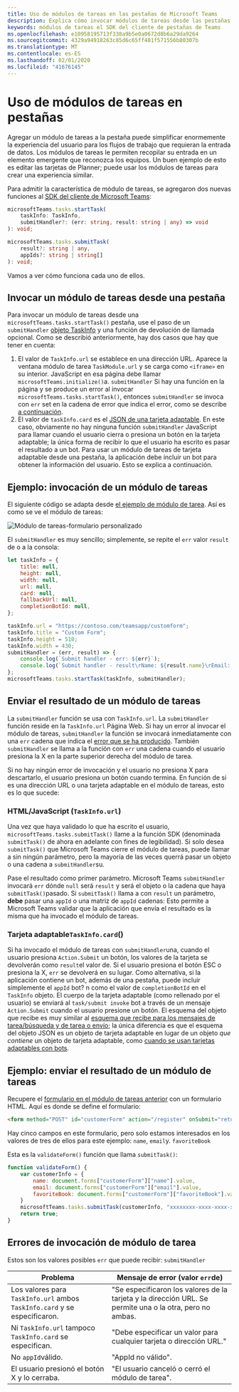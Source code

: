 ```yaml
---
title: Uso de módulos de tareas en las pestañas de Microsoft Teams
description: Explica cómo invocar módulos de tareas desde las pestañas de Teams mediante el SDK del cliente de Microsoft Teams.
keywords: módulos de tareas el SDK del cliente de pestañas de Teams
ms.openlocfilehash: e10958195713f338a9b5e0a0672d8b6a29da9264
ms.sourcegitcommit: 4329a94918263c85d6c65ff401f571556b80307b
ms.translationtype: MT
ms.contentlocale: es-ES
ms.lasthandoff: 02/01/2020
ms.locfileid: "41676145"
---
```

# <a name="using-task-modules-in-tabs"></a>Uso de módulos de tareas en pestañas

Agregar un módulo de tareas a la pestaña puede simplificar enormemente la experiencia del usuario para los flujos de trabajo que requieran la entrada de datos. Los módulos de tareas le permiten recopilar su entrada en un elemento emergente que reconozca los equipos. Un buen ejemplo de esto es editar las tarjetas de Planner; puede usar los módulos de tareas para crear una experiencia similar.

Para admitir la característica de módulo de tareas, se agregaron dos nuevas funciones al [SDK del cliente de Microsoft Teams](/javascript/api/overview/msteams-client):

```typescript
microsoftTeams.tasks.startTask(
    taskInfo: TaskInfo,
    submitHandler?: (err: string, result: string | any) => void
): void;

microsoftTeams.tasks.submitTask(
    result?: string | any,
    appIds?: string | string[]
): void;
```

Vamos a ver cómo funciona cada uno de ellos.

## <a name="invoking-a-task-module-from-a-tab"></a>Invocar un módulo de tareas desde una pestaña

Para invocar un módulo de tareas desde una `microsoftTeams.tasks.startTask()` pestaña, use el paso de un `submitHandler` [objeto TaskInfo](~/task-modules-and-cards/what-are-task-modules.md#the-taskinfo-object) y una función de devolución de llamada opcional. Como se describió anteriormente, hay dos casos que hay que tener en cuenta:

1. El valor de `TaskInfo.url` se establece en una dirección URL. Aparece la ventana módulo de tarea `TaskModule.url` y se carga como `<iframe>` en su interior. JavaScript en esa página debe llamar `microsoftTeams.initialize()`a. `submitHandler` Si hay una función en la página y se produce un error al invocar `microsoftTeams.tasks.startTask()`, entonces `submitHandler` se invoca con `err` set en la cadena de error que indica el error, como se describe [a continuación](#task-module-invocation-errors).
1. El valor de `taskInfo.card` es el [JSON de una tarjeta adaptable](~/task-modules-and-cards/what-are-task-modules.md#adaptive-card-or-adaptive-card-bot-card-attachment). En este caso, obviamente no hay ninguna función `submitHandler` JavaScript para llamar cuando el usuario cierra o presiona un botón en la tarjeta adaptable; la única forma de recibir lo que el usuario ha escrito es pasar el resultado a un bot. Para usar un módulo de tareas de tarjeta adaptable desde una pestaña, la aplicación debe incluir un bot para obtener la información del usuario. Esto se explica a continuación.

## <a name="example-invoking-a-task-module"></a>Ejemplo: invocación de un módulo de tareas

El siguiente código se adapta desde [el ejemplo de módulo de tarea](~/task-modules-and-cards/what-are-task-modules.md#task-module-samples). Así es como se ve el módulo de tareas:

![Módulo de tareas-formulario personalizado](~/assets/images/task-module/task-module-custom-form.png)

El `submitHandler` es muy sencillo; simplemente, se repite el `err` valor `result` de o a la consola:

```javascript
let taskInfo = {
    title: null,
    height: null,
    width: null,
    url: null,
    card: null,
    fallbackUrl: null,
    completionBotId: null,
};

taskInfo.url = "https://contoso.com/teamsapp/customform";
taskInfo.title = "Custom Form";
taskInfo.height = 510;
taskInfo.width = 430;
submitHandler = (err, result) => {
    console.log(`Submit handler - err: ${err}`);
    console.log(`Submit handler - result\rName: ${result.name}\rEmail: ${result.email}\rFavorite book: ${result.favoriteBook}`);
};
microsoftTeams.tasks.startTask(taskInfo, submitHandler);
```

## <a name="submitting-the-result-of-a-task-module"></a>Enviar el resultado de un módulo de tareas

La `submitHandler` función se usa con `TaskInfo.url`. La `submitHandler` función reside en la `TaskInfo.url` Página Web. Si hay un error al invocar el módulo de tareas, `submitHandler` la función se invocará inmediatamente con una `err` cadena que indica el [error que se ha producido](#task-module-invocation-errors). También `submitHandler` se llama a la función con `err` una cadena cuando el usuario presiona la X en la parte superior derecha del módulo de tarea.

Si no hay ningún error de invocación y el usuario no presiona X para descartarlo, el usuario presiona un botón cuando termina. En función de si es una dirección URL o una tarjeta adaptable en el módulo de tareas, esto es lo que sucede:

### <a name="htmljavascript-taskinfourl"></a>HTML/JavaScript (`TaskInfo.url`)

Una vez que haya validado lo que ha escrito el usuario, `microsoftTeams.tasks.submitTask()` llame a la función SDK (denominada `submitTask()` de ahora en adelante con fines de legibilidad). Si solo desea `submitTask()` que Microsoft Teams cierre el módulo de tareas, puede llamar a sin ningún parámetro, pero la mayoría de las veces querrá pasar un objeto o una cadena a `submitHandler`su.

Pase el resultado como primer parámetro. Microsoft Teams `submitHandler` invocará `err` dónde `null` será `result` y será el objeto o la cadena que haya `submitTask()`pasado. Si `submitTask()` llama a con `result` un parámetro, **debe** pasar una `appId` o una matriz de `appId` cadenas: Esto permite a Microsoft Teams validar que la aplicación que envía el resultado es la misma que ha invocado el módulo de tareas.

### <a name="adaptive-card-taskinfocard"></a>Tarjeta adaptable`TaskInfo.card`()

Si ha invocado el módulo de tareas con `submitHandler`una, cuando el usuario presiona `Action.Submit` un botón, los valores de la tarjeta se devolverán como `result`el valor de. Si el usuario presiona el botón ESC o presiona la X, `err` se devolverá en su lugar. Como alternativa, si la aplicación contiene un bot, además de una pestaña, puede incluir simplemente el `appId` bot? n como el valor de `completionBotId` en el `TaskInfo` objeto. El cuerpo de la tarjeta adaptable (como rellenado por el usuario) se enviará al `task/submit invoke` bot a través de un mensaje `Action.Submit` cuando el usuario presione un botón. El esquema del objeto que recibe es muy similar al [esquema que recibe para los mensajes de tarea/búsqueda y de tarea o envío](~/task-modules-and-cards/task-modules/task-modules-bots.md#payload-of-taskfetch-and-tasksubmit-messages); la única diferencia es que el esquema del objeto JSON es un objeto de tarjeta adaptable en lugar de un objeto *que contiene* un objeto de tarjeta adaptable, como [cuando se usan tarjetas adaptables con bots](~/task-modules-and-cards/task-modules/task-modules-bots.md#payload-of-taskfetch-and-tasksubmit-messages).

## <a name="example-submitting-the-result-of-a-task-module"></a>Ejemplo: enviar el resultado de un módulo de tareas

Recupere el [formulario en el módulo de tareas anterior](#example-invoking-a-task-module) con un formulario HTML. Aquí es donde se define el formulario:

```html
<form method="POST" id="customerForm" action="/register" onSubmit="return validateForm()">
```

Hay cinco campos en este formulario, pero solo estamos interesados en los valores de tres de ellos para este ejemplo: `name`, `email`y. `favoriteBook`

Esta es la `validateForm()` función que llama `submitTask()`:

```javascript
function validateForm() {
    var customerInfo = {
        name: document.forms["customerForm"]["name"].value,
        email: document.forms["customerForm"]["email"].value,
        favoriteBook: document.forms["customerForm"]["favoriteBook"].value
    }
    microsoftTeams.tasks.submitTask(customerInfo, "xxxxxxxx-xxxx-xxxx-xxxx-xxxxxxxxxxxx");
    return true;
}
```

## <a name="task-module-invocation-errors"></a>Errores de invocación de módulo de tarea

Estos son los valores posibles `err` que puede recibir: `submitHandler`

| Problema | Mensaje de error (valor `err`de) |
| ------- | ------------------------------ |
| Los valores para `TaskInfo.url` ambos `TaskInfo.card` y se especificaron. | "Se especificaron los valores de la tarjeta y la dirección URL. Se permite una o la otra, pero no ambas. |
| Ni `TaskInfo.url` tampoco `TaskInfo.card` se especifican. | "Debe especificar un valor para cualquier tarjeta o dirección URL." |
| No `appId`válido. | "AppId no válido". |
| El usuario presionó el botón X y lo cerraba. | "El usuario canceló o cerró el módulo de tarea". |
